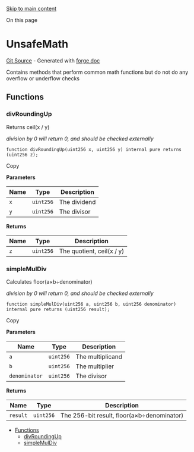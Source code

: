 [Skip to main content](https://docs.uniswap.org/contracts/v4/reference/core/libraries/UnsafeMath#)

On this page

# UnsafeMath

[Git Source](https://github.com/uniswap/v4-core/blob/b619b6718e31aa5b4fa0286520c455ceb950276d/src/libraries/UnsafeMath.sol) \- Generated with [forge doc](https://book.getfoundry.sh/reference/forge/forge-doc)

Contains methods that perform common math functions but do not do any overflow or underflow checks

## Functions [​](https://docs.uniswap.org/contracts/v4/reference/core/libraries/UnsafeMath\#functions "Direct link to heading")

### divRoundingUp [​](https://docs.uniswap.org/contracts/v4/reference/core/libraries/UnsafeMath\#divroundingup "Direct link to heading")

Returns ceil(x / y)

_division by 0 will return 0, and should be checked externally_

```codeBlockLines_mRuA
function divRoundingUp(uint256 x, uint256 y) internal pure returns (uint256 z);

```

Copy

**Parameters**

| Name | Type | Description |
| --- | --- | --- |
| `x` | `uint256` | The dividend |
| `y` | `uint256` | The divisor |

**Returns**

| Name | Type | Description |
| --- | --- | --- |
| `z` | `uint256` | The quotient, ceil(x / y) |

### simpleMulDiv [​](https://docs.uniswap.org/contracts/v4/reference/core/libraries/UnsafeMath\#simplemuldiv "Direct link to heading")

Calculates floor(a×b÷denominator)

_division by 0 will return 0, and should be checked externally_

```codeBlockLines_mRuA
function simpleMulDiv(uint256 a, uint256 b, uint256 denominator) internal pure returns (uint256 result);

```

Copy

**Parameters**

| Name | Type | Description |
| --- | --- | --- |
| `a` | `uint256` | The multiplicand |
| `b` | `uint256` | The multiplier |
| `denominator` | `uint256` | The divisor |

**Returns**

| Name | Type | Description |
| --- | --- | --- |
| `result` | `uint256` | The 256-bit result, floor(a×b÷denominator) |

- [Functions](https://docs.uniswap.org/contracts/v4/reference/core/libraries/UnsafeMath#functions)
  - [divRoundingUp](https://docs.uniswap.org/contracts/v4/reference/core/libraries/UnsafeMath#divroundingup)
  - [simpleMulDiv](https://docs.uniswap.org/contracts/v4/reference/core/libraries/UnsafeMath#simplemuldiv)